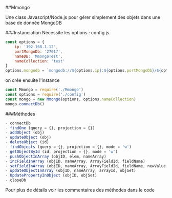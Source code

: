 ##Mmongo

Une class Javascript/Node.js pour gérer simplement des objets dans une base de donnée MongoDB

###Instanciation
Nécessite les options : config.js
```javascript
const options = {
    ip: '192.168.1.12',
    portMongoDb: '27017',
    nameDB: 'MmongoTest',
    nameCollection: 'test'
}
options.mongodb = `mongodb://${options.ip}:${options.portMongoDb}/${options.nameDB}`
```

on crée ensuite l'instance

```javascript
const Mmongo = require('./Mmongo')
const options = require('./config')
const mongo = new Mmongo(options, options.nameCollection)
mongo.connectDb()
```

###Méthodes

```javascript
- connectDb
- findOne (query = {}, projection = {}) 
- addObject (obj)
- updateObject (obj)
- deleteObject (id)
- findObjects (query = {}, projection = {}, mode = 'w')
- getObjectById (id, projection = {}, mode = 'w')
- pushObjectInArray (objID, elem, nameArray)
- incFieldInArray (objID, nameArray, ArrayFieldId, fieldName)
- setFieldInArray (objID, nameArray, ArrayFieldId, fieldName, newValue = 0)
- updateObjectInArray (objID, nameArray, arrayId, objSet)
- UpdatePropertyInObject (objID, objSet)
- closeDb
```
Pour plus de détails voir les commentaires des méthodes dans le code